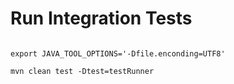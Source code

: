 # Run Integration Tests

```

export JAVA_TOOL_OPTIONS='-Dfile.enconding=UTF8'

mvn clean test -Dtest=testRunner

```